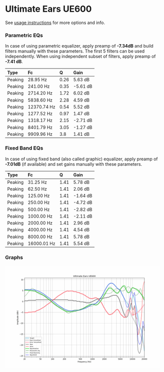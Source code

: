 # Ultimate Ears UE600
See [usage instructions](https://github.com/jaakkopasanen/AutoEq#usage) for more options and info.

### Parametric EQs
In case of using parametric equalizer, apply preamp of **-7.34dB** and build filters manually
with these parameters. The first 5 filters can be used independently.
When using independent subset of filters, apply preamp of **-7.41 dB**.

| Type    | Fc          |    Q | Gain     |
|:--------|:------------|:-----|:---------|
| Peaking | 28.95 Hz    | 0.26 | 5.63 dB  |
| Peaking | 241.00 Hz   | 0.35 | -5.61 dB |
| Peaking | 2714.20 Hz  | 1.72 | 6.02 dB  |
| Peaking | 5838.60 Hz  | 2.28 | 4.59 dB  |
| Peaking | 12370.74 Hz | 0.54 | 5.52 dB  |
| Peaking | 1277.52 Hz  | 0.97 | 1.47 dB  |
| Peaking | 1318.17 Hz  | 2.15 | -2.71 dB |
| Peaking | 8401.79 Hz  | 3.05 | -1.27 dB |
| Peaking | 9909.96 Hz  | 3.8  | 1.41 dB  |

### Fixed Band EQs
In case of using fixed band (also called graphic) equalizer, apply preamp of **-7.01dB**
(if available) and set gains manually with these parameters.

| Type    | Fc          |    Q | Gain     |
|:--------|:------------|:-----|:---------|
| Peaking | 31.25 Hz    | 1.41 | 5.78 dB  |
| Peaking | 62.50 Hz    | 1.41 | 2.06 dB  |
| Peaking | 125.00 Hz   | 1.41 | -1.64 dB |
| Peaking | 250.00 Hz   | 1.41 | -4.72 dB |
| Peaking | 500.00 Hz   | 1.41 | -2.82 dB |
| Peaking | 1000.00 Hz  | 1.41 | -2.11 dB |
| Peaking | 2000.00 Hz  | 1.41 | 2.96 dB  |
| Peaking | 4000.00 Hz  | 1.41 | 4.54 dB  |
| Peaking | 8000.00 Hz  | 1.41 | 5.78 dB  |
| Peaking | 16000.01 Hz | 1.41 | 5.54 dB  |

### Graphs
![](./Ultimate%20Ears%20UE600.png)